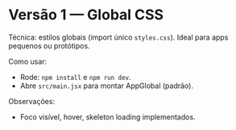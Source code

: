 # Versão 1 — Global CSS

Técnica: estilos globais (import único `styles.css`). Ideal para apps pequenos ou protótipos.

Como usar:
- Rode: `npm install` e `npm run dev`.
- Abre `src/main.jsx` para montar AppGlobal (padrão).

Observações:
- Foco visível, hover, skeleton loading implementados.
